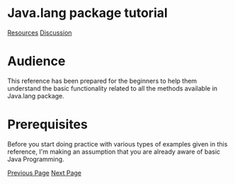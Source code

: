 # Java.lang package tutorial
[Resources](../java/lang/java_lang_useful_resources.md)
[Discussion](../java/lang/java_lang_discussion.md)

# Audience
This reference has been prepared for the beginners to help them understand the basic functionality related to all the methods available in Java.lang package.

# Prerequisites
Before you start doing practice with various types of examples given in this reference, I'm making an assumption that you are already aware of basic Java Programming.


[Previous Page](../java/lang/index.md) [Next Page](../java/lang/java_lang_boolean.md) 
